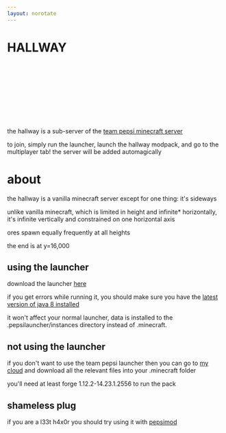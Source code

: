 ```yaml
---
layout: norotate
---
```


<h1 class="benis"><oman>H<lol>AL</lol><lol>L</lol></oman><lol>W</lol><oman>AY</oman></h1>

<br><br><br><br><br><br><br><br>

the hallway is a sub-server of the [team pepsi minecraft server](http://www.pepsi.team/server)

to join, simply run the launcher, launch the hallway modpack, and go to the multiplayer tab! the server will be added automagically

# about

the hallway is a vanilla minecraft server except for one thing: it's sideways

unlike vanilla minecraft, which is limited in height and infinite* horizontally, it's infinite vertically and constrained on one horizontal axis

ores spawn equally frequently at all heights

the end is at y=16,000

## using the launcher

download the launcher [here](/misc/pepsipackLauncher-0.0.1.jar)

if you get errors while running it, you should make sure you have the [latest version of java 8 installed](http://www.oracle.com/technetwork/java/javase/downloads/jdk8-downloads-2133151.html)

it won't affect your normal launcher, data is installed to the .pepsilauncher/instances directory instead of .minecraft.

## not using the launcher

if you don't want to use the team pepsi launcher then you can go to [my cloud](http://cloud.daporkchop.net/modpackRepo/noLauncher/pepsipack/) and download all the relevant files into your .minecraft folder

you'll need at least forge 1.12.2-14.23.1.2556 to run the pack

## shameless plug

if you are a l33t h4x0r you should try using it with [pepsimod](https://github.com/Team-Pepsi/pepsimod/releases)

